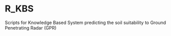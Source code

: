 # R_KBS
Scripts for Knowledge Based System predicting the soil suitability to Ground Penetrating Radar (GPR)
